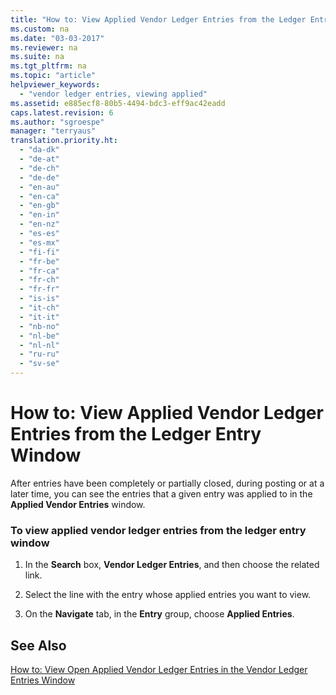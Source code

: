 ```yaml
---
title: "How to: View Applied Vendor Ledger Entries from the Ledger Entry Window"
ms.custom: na
ms.date: "03-03-2017"
ms.reviewer: na
ms.suite: na
ms.tgt_pltfrm: na
ms.topic: "article"
helpviewer_keywords: 
  - "vendor ledger entries, viewing applied"
ms.assetid: e885ecf8-80b5-4494-bdc3-eff9ac42eadd
caps.latest.revision: 6
ms.author: "sgroespe"
manager: "terryaus"
translation.priority.ht: 
  - "da-dk"
  - "de-at"
  - "de-ch"
  - "de-de"
  - "en-au"
  - "en-ca"
  - "en-gb"
  - "en-in"
  - "en-nz"
  - "es-es"
  - "es-mx"
  - "fi-fi"
  - "fr-be"
  - "fr-ca"
  - "fr-ch"
  - "fr-fr"
  - "is-is"
  - "it-ch"
  - "it-it"
  - "nb-no"
  - "nl-be"
  - "nl-nl"
  - "ru-ru"
  - "sv-se"
---
```

# How to: View Applied Vendor Ledger Entries from the Ledger Entry Window
After entries have been completely or partially closed, during posting or at a later time, you can see the entries that a given entry was applied to in the **Applied Vendor Entries** window.  
  
### To view applied vendor ledger entries from the ledger entry window  
  
1.  In the **Search** box, **Vendor Ledger Entries**, and then choose the related link.  
  
2.  Select the line with the entry whose applied entries you want to view.  
  
3.  On the **Navigate** tab, in the **Entry** group, choose **Applied Entries**.  
  
## See Also  
 [How to: View Open Applied Vendor Ledger Entries in the Vendor Ledger Entries Window](../Finance/how-to-view-open-applied-vendor-ledger-entries-in-the-vendor-ledger-entries-window.md)
